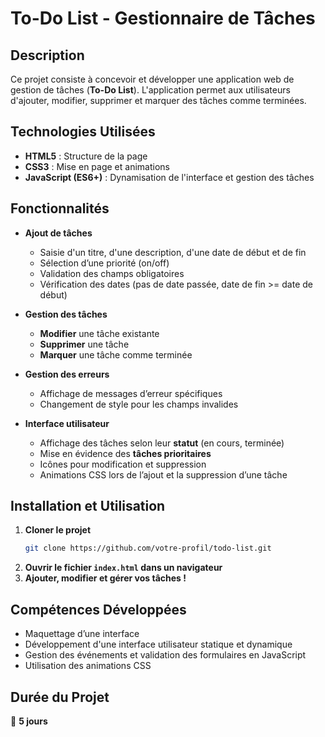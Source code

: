 # **To-Do List - Gestionnaire de Tâches**  

## **Description**  
Ce projet consiste à concevoir et développer une application web de gestion de tâches (**To-Do List**). L'application permet aux utilisateurs d'ajouter, modifier, supprimer et marquer des tâches comme terminées.  

## **Technologies Utilisées**  
- **HTML5** : Structure de la page  
- **CSS3** : Mise en page et animations  
- **JavaScript (ES6+)** : Dynamisation de l'interface et gestion des tâches  

## **Fonctionnalités**  
- **Ajout de tâches**  
  - Saisie d'un titre, d'une description, d'une date de début et de fin  
  - Sélection d’une priorité (on/off)  
  - Validation des champs obligatoires  
  - Vérification des dates (pas de date passée, date de fin >= date de début)  

- **Gestion des tâches**  
  - **Modifier** une tâche existante  
  - **Supprimer** une tâche  
  - **Marquer** une tâche comme terminée  

- **Gestion des erreurs**  
  - Affichage de messages d’erreur spécifiques  
  - Changement de style pour les champs invalides  

- **Interface utilisateur**  
  - Affichage des tâches selon leur **statut** (en cours, terminée)  
  - Mise en évidence des **tâches prioritaires**  
  - Icônes pour modification et suppression  
  - Animations CSS lors de l’ajout et la suppression d’une tâche  

## **Installation et Utilisation**  
1. **Cloner le projet**  
   ```bash
   git clone https://github.com/votre-profil/todo-list.git
   ```  
2. **Ouvrir le fichier `index.html` dans un navigateur**  
3. **Ajouter, modifier et gérer vos tâches !**  

## **Compétences Développées**  
- Maquettage d’une interface  
- Développement d'une interface utilisateur statique et dynamique  
- Gestion des événements et validation des formulaires en JavaScript  
- Utilisation des animations CSS  

## **Durée du Projet**  
📅 **5 jours**  
